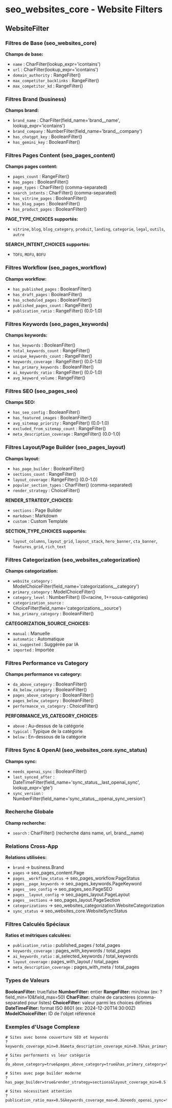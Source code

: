 # seo_websites_core - Website Filters

## WebsiteFilter

### Filtres de Base (seo_websites_core)

**Champs de base:**
- `name` : CharFilter(lookup_expr='icontains')
- `url` : CharFilter(lookup_expr='icontains')
- `domain_authority` : RangeFilter()
- `max_competitor_backlinks` : RangeFilter()
- `max_competitor_kd` : RangeFilter()

### Filtres Brand (business)

**Champs brand:**
- `brand_name` : CharFilter(field_name='brand__name', lookup_expr='icontains')
- `brand_company` : NumberFilter(field_name='brand__company')
- `has_chatgpt_key` : BooleanFilter()
- `has_gemini_key` : BooleanFilter()

### Filtres Pages Content (seo_pages_content)

**Champs pages content:**
- `pages_count` : RangeFilter()
- `has_pages` : BooleanFilter()
- `page_types` : CharFilter() (comma-separated)
- `search_intents` : CharFilter() (comma-separated)
- `has_vitrine_pages` : BooleanFilter()
- `has_blog_pages` : BooleanFilter()
- `has_product_pages` : BooleanFilter()

**PAGE_TYPE_CHOICES supportés:**
- `vitrine`, `blog`, `blog_category`, `produit`, `landing`, `categorie`, `legal`, `outils`, `autre`

**SEARCH_INTENT_CHOICES supportés:**
- `TOFU`, `MOFU`, `BOFU`

### Filtres Workflow (seo_pages_workflow)

**Champs workflow:**
- `has_published_pages` : BooleanFilter()
- `has_draft_pages` : BooleanFilter()
- `has_scheduled_pages` : BooleanFilter()
- `published_pages_count` : RangeFilter()
- `publication_ratio` : RangeFilter() (0.0-1.0)

### Filtres Keywords (seo_pages_keywords)

**Champs keywords:**
- `has_keywords` : BooleanFilter()
- `total_keywords_count` : RangeFilter()
- `unique_keywords_count` : RangeFilter()
- `keywords_coverage` : RangeFilter() (0.0-1.0)
- `has_primary_keywords` : BooleanFilter()
- `ai_keywords_ratio` : RangeFilter() (0.0-1.0)
- `avg_keyword_volume` : RangeFilter()

### Filtres SEO (seo_pages_seo)

**Champs SEO:**
- `has_seo_config` : BooleanFilter()
- `has_featured_images` : BooleanFilter()
- `avg_sitemap_priority` : RangeFilter() (0.0-1.0)
- `excluded_from_sitemap_count` : RangeFilter()
- `meta_description_coverage` : RangeFilter() (0.0-1.0)

### Filtres Layout/Page Builder (seo_pages_layout)

**Champs layout:**
- `has_page_builder` : BooleanFilter()
- `sections_count` : RangeFilter()
- `layout_coverage` : RangeFilter() (0.0-1.0)
- `popular_section_types` : CharFilter() (comma-separated)
- `render_strategy` : ChoiceFilter()

**RENDER_STRATEGY_CHOICES:**
- `sections` : Page Builder
- `markdown` : Markdown
- `custom` : Custom Template

**SECTION_TYPE_CHOICES supportés:**
- `layout_columns`, `layout_grid`, `layout_stack`, `hero_banner`, `cta_banner`, `features_grid`, `rich_text`

### Filtres Categorization (seo_websites_categorization)

**Champs categorization:**
- `website_category` : ModelChoiceFilter(field_name='categorizations__category')
- `primary_category` : ModelChoiceFilter()
- `category_level` : NumberFilter() (0=racine, 1+=sous-catégories)
- `categorization_source` : ChoiceFilter(field_name='categorizations__source')
- `has_primary_category` : BooleanFilter()

**CATEGORIZATION_SOURCE_CHOICES:**
- `manual` : Manuelle
- `automatic` : Automatique
- `ai_suggested` : Suggérée par IA
- `imported` : Importée

### Filtres Performance vs Category

**Champs performance vs category:**
- `da_above_category` : BooleanFilter()
- `da_below_category` : BooleanFilter()
- `pages_above_category` : BooleanFilter()
- `pages_below_category` : BooleanFilter()
- `performance_vs_category` : ChoiceFilter()

**PERFORMANCE_VS_CATEGORY_CHOICES:**
- `above` : Au-dessus de la catégorie
- `typical` : Typique de la catégorie
- `below` : En-dessous de la catégorie

### Filtres Sync & OpenAI (seo_websites_core.sync_status)

**Champs sync:**
- `needs_openai_sync` : BooleanFilter()
- `last_synced_after` : DateTimeFilter(field_name='sync_status__last_openai_sync', lookup_expr='gte')
- `sync_version` : NumberFilter(field_name='sync_status__openai_sync_version')

### Recherche Globale

**Champ recherche:**
- `search` : CharFilter() (recherche dans name, url, brand__name)

### Relations Cross-App

**Relations utilisées:**
- `brand` → business.Brand
- `pages` → seo_pages_content.Page
- `pages__workflow_status` → seo_pages_workflow.PageStatus
- `pages__page_keywords` → seo_pages_keywords.PageKeyword
- `pages__seo_config` → seo_pages_seo.PageSEO
- `pages__layout_config` → seo_pages_layout.PageLayout
- `pages__sections` → seo_pages_layout.PageSection
- `categorizations` → seo_websites_categorization.WebsiteCategorization
- `sync_status` → seo_websites_core.WebsiteSyncStatus

### Filtres Calculés Spéciaux

**Ratios et métriques calculées:**
- `publication_ratio` : published_pages / total_pages
- `keywords_coverage` : pages_with_keywords / total_pages
- `ai_keywords_ratio` : ai_selected_keywords / total_keywords
- `layout_coverage` : pages_with_layout / total_pages
- `meta_description_coverage` : pages_with_meta / total_pages

### Types de Valeurs

**BooleanFilter:** true/false
**NumberFilter:** entier
**RangeFilter:** min/max (ex: ?field_min=10&field_max=50)
**CharFilter:** chaîne de caractères (comma-separated pour listes)
**ChoiceFilter:** valeur parmi les choices définies
**DateTimeFilter:** format ISO 8601 (ex: 2024-12-20T14:30:00Z)
**ModelChoiceFilter:** ID de l'objet référencé

### Exemples d'Usage Complexe

```
# Sites avec bonne couverture SEO et keywords
?keywords_coverage_min=0.8&meta_description_coverage_min=0.7&has_primary_keywords=true

# Sites performants vs leur catégorie
?da_above_category=true&pages_above_category=true&has_primary_category=true

# Sites avec page builder moderne
?has_page_builder=true&render_strategy=sections&layout_coverage_min=0.5

# Sites nécessitant attention
?publication_ratio_max=0.5&keywords_coverage_max=0.3&needs_openai_sync=true
```